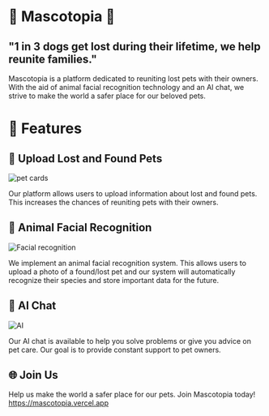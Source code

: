 # 🐾 Mascotopia 🐾

## **"1 in 3 dogs get lost during their lifetime, we help reunite families."**

Mascotopia is a platform dedicated to reuniting lost pets with their owners. With the aid of animal facial recognition technology and an AI chat, we strive to make the world a safer place for our beloved pets.

# 🚀 Features

## 📌 Upload Lost and Found Pets

![pet cards](https://media.licdn.com/dms/image/D4D22AQH3o1hjm_Ka3A/feedshare-shrink_1280/0/1699290354658?e=1703721600&v=beta&t=XqrSbPWVKZDsBRMnJPMmUaskM1SsfCrTysIrQeYnwpw)

Our platform allows users to upload information about lost and found pets. This increases the chances of reuniting pets with their owners.

## 🐶 Animal Facial Recognition

![Facial recognition](https://media.licdn.com/dms/image/D4D22AQGhhkzcIH9nGw/feedshare-shrink_2048_1536/0/1699290355442?e=1703721600&v=beta&t=0vwLETX_ywVHUfWKR6HrqpZPjEYcgLHnQRM1xc0e9PQ)

We implement an animal facial recognition system. This allows users to upload a photo of a found/lost pet and our system will automatically recognize their species and store important data for the future.

## 💬 AI Chat

![AI](https://media.licdn.com/dms/image/D4D22AQFPSKu7mMS0ug/feedshare-shrink_1280/0/1699290354455?e=1703721600&v=beta&t=uSJzKLWNHfP7U87dKVq5hgD-fpfUHJpsXRRMUe0kC4c)

Our AI chat is available to help you solve problems or give you advice on pet care. Our goal is to provide constant support to pet owners.

## 🌐 Join Us

Help us make the world a safer place for our pets. Join Mascotopia today!
https://mascotopia.vercel.app





